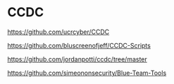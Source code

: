 # CCDC

https://github.com/ucrcyber/CCDC

https://github.com/bluscreenofjeff/CCDC-Scripts

https://github.com/jordanpotti/ccdc/tree/master

https://github.com/simeononsecurity/Blue-Team-Tools
